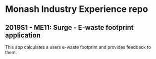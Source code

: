 # Monash Industry Experience repo
## 2019S1 - ME11: Surge - E-waste footprint application

This app calculates a users e-waste footprint and provides feedback to them.